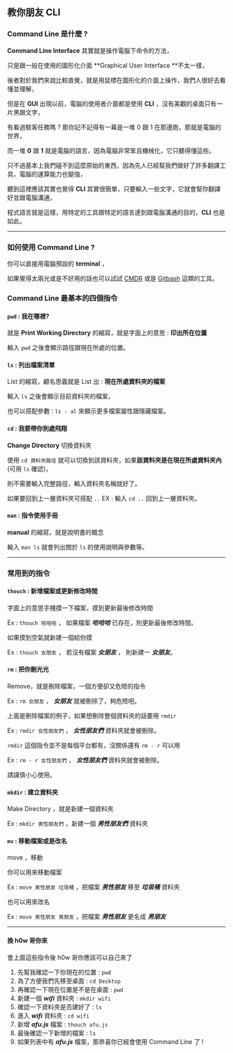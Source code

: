 ## 教你朋友 CLI

### Command Line 是什麼 ?

**Command Line Interface** 其實就是操作電腦下命令的方法，

只是跟一般在使用的圖形化介面 **Graphical User Interface **不太一樣，

後者對於我們來說比較直覺，就是用鼠標在圖形化的介面上操作，我們人很好去看懂並理解，

但是在 **GUI** 出現以前，電腦的使用者介面都是使用 **CLI** ，沒有美觀的桌面只有一片黑跟文字，

有看過駭客任務嗎 ? 那你記不記得有一幕是一堆 0 跟 1 在那邊跑，那就是電腦的世界，

而一堆 **0** 跟 **1** 就是電腦的語言，因為電腦非常笨且機械化，它只聽得懂這些。

只不過基本上我們碰不到這麼原始的東西，因為先人已經幫我們做好了許多翻譯工具，電腦的運算能力也變強，

聽到這裡應該其實也覺得 **CLI** 其實很簡單，只要輸入一些文字，它就會幫你翻譯好並跟電腦溝通，

程式語言就是這樣，用特定的工具跟特定的語言達到跟電腦溝通的目的，**CLI** 也是如此。

****

### 如何使用 Command Line ?



你可以直接用電腦預設的 **terminal** ，

如果覺得太兩光或是不好用的話也可以試試  [CMDR](https://blog.miniasp.com/post/2015/09/27/Useful-tool-Cmder) 或是  [Gitbash](https://gitforwindows.org/)  這類的工具。



### Command Line 最基本的四個指令



#### `pwd` : 我在哪裡?

就是 **Print Working Directory** 的縮寫，就是字面上的意思 : **印出所在位置**

輸入 `pwd` 之後會顯示路徑跟現在所處的位置。



#### `ls` : 列出檔案清單

List 的縮寫，顧名思義就是 List 出 : **現在所處資料夾的檔案**

輸入 `ls` 之後會顯示目前資料夾的檔案，

也可以搭配參數 : `ls - al` 來顯示更多檔案屬性跟隱藏檔案。



#### `cd` : 我要帶你到處飛翔

**Change Directory** 切換資料夾

使用 `cd 資料夾路徑` 就可以切換到該資料夾，如果**該資料夾是在現在所處資料夾內** (可用 `ls` 確認)，

則不需要輸入完整路徑，輸入資料夾名稱就好了。

如果要回到上一層資料夾可搭配 `..`  EX :  輸入 `cd ..`  回到上一層資料夾。



#### `man` : 指令使用手冊

**manual** 的縮寫，就是說明書的概念

輸入 `man ls` 就會列出關於 `ls` 的使用說明與參數等。

------

### 常用到的指令



#### `thouch`  : 新增檔案或更新修改時間

字面上的意思手賤摸一下檔案，摸到更新最後修改時間

Ex : `thouch 哈哈哈` ， 如果檔案 ***哈哈哈*** 已存在，則更新最後修改時間。

如果摸到空氣就新建一個給你摸

Ex : `thouch 女朋友` ， 若沒有檔案  ***女朋友*** ， 則新建一 ***女朋友***。



#### `rm` : 把你刪光光

Remove，就是刪除檔案，一個方便卻又危險的指令

Ex : `rm 女朋友` ， ***女朋友*** 就被刪除了，夠危險吧。

上面是刪除檔案的例子，如果想刪除整個資料夾的話要用 `rmdir`

Ex : `rmdir 女性朋友們` ， ***女性朋友們***  資料夾就會被刪除。

`rmdir` 這個指令並不是每個平台都有，沒關係還有 `rm - r` 可以用

Ex : `rm - r 女性朋友們` ， ***女性朋友們***  資料夾就會被刪除。

請謹慎小心使用。



#### `mkdir` : 建立資料夾

Make Directory ，就是新建一個資料夾

Ex : `mkdir 男性朋友們` ，新建一個 ***男性朋友們***  資料夾



#### `mv` : 移動檔案或是改名

move ，移動

你可以用來移動檔案

Ex : `move 男性朋友 垃圾桶` ，把檔案 ***男性朋友*** 移至 ***垃圾桶*** 資料夾

也可以用來改名

Ex : `move 男性朋友 男朋友` ，把檔案 ***男性朋友*** 更名成 ***男朋友***



------



#### 換 h0w 哥你來

會上面這些指令後 h0w 哥你應該可以自己來了



1. 先幫我確認一下你現在的位置 : `pwd`
2. 為了方便我們先移至桌面 : `cd Desktop`
3. 再確認一下現在位置是不是在桌面 :  `pwd`
4. 新建一個 ***wifi*** 資料夾 : `mkdir wifi`
5. 確認一下資料夾是否建好了 : `ls`
6. 進入 ***wifi*** 資料夾 : `cd wifi`
7. 新增 ***afu.js*** 檔案 : `thouch afu.js`
8. 最後確認一下新增的檔案 : `ls`
9. 如果列表中有 ***afu.js*** 檔案，那恭喜你已經會使用 Command Line 了 !



